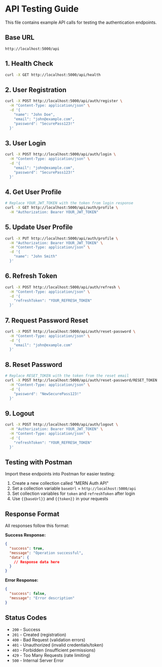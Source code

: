 # API Testing Guide

This file contains example API calls for testing the authentication endpoints.

## Base URL
```
http://localhost:5000/api
```

## 1. Health Check
```bash
curl -X GET http://localhost:5000/api/health
```

## 2. User Registration
```bash
curl -X POST http://localhost:5000/api/auth/register \
  -H "Content-Type: application/json" \
  -d '{
    "name": "John Doe",
    "email": "john@example.com", 
    "password": "SecurePass123!"
  }'
```

## 3. User Login
```bash
curl -X POST http://localhost:5000/api/auth/login \
  -H "Content-Type: application/json" \
  -d '{
    "email": "john@example.com",
    "password": "SecurePass123!"
  }'
```

## 4. Get User Profile
```bash
# Replace YOUR_JWT_TOKEN with the token from login response
curl -X GET http://localhost:5000/api/auth/profile \
  -H "Authorization: Bearer YOUR_JWT_TOKEN"
```

## 5. Update User Profile
```bash
curl -X PUT http://localhost:5000/api/auth/profile \
  -H "Authorization: Bearer YOUR_JWT_TOKEN" \
  -H "Content-Type: application/json" \
  -d '{
    "name": "John Smith"
  }'
```

## 6. Refresh Token
```bash
curl -X POST http://localhost:5000/api/auth/refresh \
  -H "Content-Type: application/json" \
  -d '{
    "refreshToken": "YOUR_REFRESH_TOKEN"
  }'
```

## 7. Request Password Reset
```bash
curl -X POST http://localhost:5000/api/auth/reset-password \
  -H "Content-Type: application/json" \
  -d '{
    "email": "john@example.com"
  }'
```

## 8. Reset Password
```bash
# Replace RESET_TOKEN with the token from the reset email
curl -X POST http://localhost:5000/api/auth/reset-password/RESET_TOKEN \
  -H "Content-Type: application/json" \
  -d '{
    "password": "NewSecurePass123!"
  }'
```

## 9. Logout
```bash
curl -X POST http://localhost:5000/api/auth/logout \
  -H "Authorization: Bearer YOUR_JWT_TOKEN" \
  -H "Content-Type: application/json" \
  -d '{
    "refreshToken": "YOUR_REFRESH_TOKEN"
  }'
```

## Testing with Postman

Import these endpoints into Postman for easier testing:

1. Create a new collection called "MERN Auth API"
2. Set a collection variable `baseUrl` = `http://localhost:5000/api`
3. Set collection variables for `token` and `refreshToken` after login
4. Use `{{baseUrl}}` and `{{token}}` in your requests

## Response Format

All responses follow this format:

**Success Response:**
```json
{
  "success": true,
  "message": "Operation successful",
  "data": {
    // Response data here
  }
}
```

**Error Response:**
```json
{
  "success": false,
  "message": "Error description"
}
```

## Status Codes

- `200` - Success
- `201` - Created (registration)
- `400` - Bad Request (validation errors)
- `401` - Unauthorized (invalid credentials/token)
- `403` - Forbidden (insufficient permissions)
- `429` - Too Many Requests (rate limiting)
- `500` - Internal Server Error
